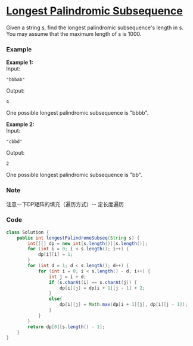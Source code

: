 # [Longest Palindromic Subsequence](https://leetcode.com/problems/longest-palindromic-subsequence/description/)

Given a string s, find the longest palindromic subsequence's length in s. You may assume that the maximum length of s is 1000.

### **Example**

**Example 1:**  
Input:

```
"bbbab"
```

Output:

```
4
```

One possible longest palindromic subsequence is "bbbb".

**Example 2:**  
Input:

```
"cbbd"
```

Output:

```
2
```

One possible longest palindromic subsequence is "bb".

### Note

注意一下DP矩阵的填充（遍历方式）-- 定长度遍历

### Code

```java
class Solution {
    public int longestPalindromeSubseq(String s) {
        int[][] dp = new int[s.length()][s.length()];
        for (int i = 0; i < s.length(); i++) {
            dp[i][i] = 1;
        }
        for (int d = 1; d < s.length(); d++) {
            for (int i = 0; i < s.length() - d; i++) {
                int j = i + d;
                if (s.charAt(i) == s.charAt(j)) {
                    dp[i][j] = dp[i + 1][j - 1] + 2;
                }
                else{
                    dp[i][j] = Math.max(dp[i + 1][j], dp[i][j - 1]);
                }
            }
        }
        return dp[0][s.length() - 1];
    }
}
```




